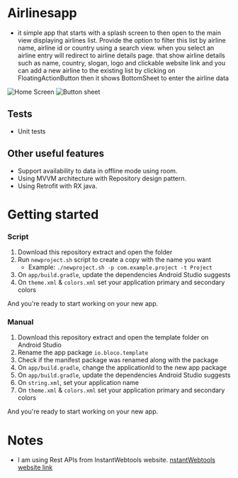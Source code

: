 # Airlinesapp
- it simple app that starts with a splash screen to then open to the main view displaying
airlines list. Provide the option to filter this list by airline name, airline id or country
using a search view.
when you select an airline entry will redirect to airline details page.
that show airline details such as name, country, slogan, logo and
clickable website link
and you can add a new airline to the existing list by clicking on FloatingActionButton 
then it shows BottomSheet to enter the airline data

 <img src="https://firebasestorage.googleapis.com/v0/b/yumm-f3ed2.appspot.com/o/WhatsApp%20Image%202021-06-17%20at%207.04.41%20PM%20(3).jpeg?alt=media&token=21a1ace2-30ce-4926-ac27-af2e087d7cc1" alt="Home Screen"/>
 
 <img src="https://firebasestorage.googleapis.com/v0/b/yumm-f3ed2.appspot.com/o/WhatsApp%20Image%202021-06-17%20at%207.04.41%20PM%20(2).jpeg?alt=media&token=8cc420df-2f1f-49c2-8c99-c2e4f06c02f7" alt="Button sheet"/>
 
## Tests
- Unit tests
   
## Other useful features
- Support availability to data in offline mode using room.
- Using MVVM architecture with Repository design pattern.
- Using Retrofit with RX java.

# Getting started
### Script 
1. Download this repository extract and open the folder
2. Run `newproject.sh` script to create a copy with the name you want 
    * Example: `./newproject.sh -p com.example.project -t Project` 
3. On `app/build.gradle`, update the dependencies Android Studio suggests
4. On `theme.xml` & `colors.xml` set your application primary and secondary colors 


And you're ready to start working on your new app.

### Manual
1. Download this repository extract and open the template folder on Android Studio
2. Rename the app package `io.bloco.template`
3. Check if the manifest package was renamed along with the package
4. On `app/build.gradle`, change the applicationId to the new app package
5. On `app/build.gradle`, update the dependencies Android Studio suggests
6. On `string.xml`, set your application name
7. On `theme.xml` & `colors.xml` set your application primary and secondary colors 

And you're ready to start working on your new app.

# Notes
- I am using  Rest APIs from InstantWebtools website.
[nstantWebtools website link](https://www.instantwebtools.net/fake-rest-api#read-airlines)

